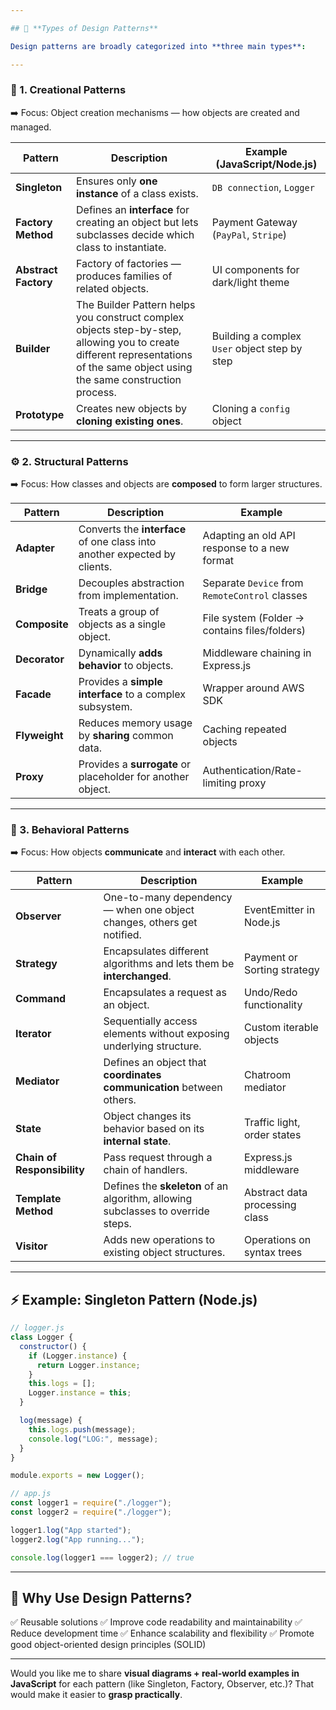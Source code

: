 ```yaml
---

## 🔹 **Types of Design Patterns**

Design patterns are broadly categorized into **three main types**:

---
```


### 🧱 1. **Creational Patterns**

➡️ Focus: Object creation mechanisms — how objects are created and managed.

| Pattern              | Description                                                                                            | Example (JavaScript/Node.js)                  |
| -------------------- | ------------------------------------------------------------------------------------------------------ | --------------------------------------------- |
| **Singleton**        | Ensures only **one instance** of a class exists.                                                       | `DB connection`, `Logger`                    |
| **Factory Method**   | Defines an **interface** for creating an object but lets subclasses decide which class to instantiate. | Payment Gateway (`PayPal`, `Stripe`)          |
| **Abstract Factory** | Factory of factories — produces families of related objects.                                           | UI components for dark/light theme            |
| **Builder**          |The Builder Pattern helps you construct complex objects step-by-step, allowing you to create different representations of the same object using the same construction process.                                                | Building a complex `User` object step by step |
| **Prototype**        | Creates new objects by **cloning existing ones**.                                                      | Cloning a `config` object                     |

---

### ⚙️ 2. **Structural Patterns**

➡️ Focus: How classes and objects are **composed** to form larger structures.

| Pattern       | Description                                                               | Example                                        |
| ------------- | ------------------------------------------------------------------------- | ---------------------------------------------- |
| **Adapter**   | Converts the **interface** of one class into another expected by clients. | Adapting an old API response to a new format   |
| **Bridge**    | Decouples abstraction from implementation.                                | Separate `Device` from `RemoteControl` classes |
| **Composite** | Treats a group of objects as a single object.                             | File system (Folder → contains files/folders)  |
| **Decorator** | Dynamically **adds behavior** to objects.                                 | Middleware chaining in Express.js              |
| **Facade**    | Provides a **simple interface** to a complex subsystem.                   | Wrapper around AWS SDK                         |
| **Flyweight** | Reduces memory usage by **sharing** common data.                          | Caching repeated objects                       |
| **Proxy**     | Provides a **surrogate** or placeholder for another object.               | Authentication/Rate-limiting proxy             |

---

### 🔁 3. **Behavioral Patterns**

➡️ Focus: How objects **communicate** and **interact** with each other.

| Pattern                     | Description                                                                      | Example                        |
| --------------------------- | -------------------------------------------------------------------------------- | ------------------------------ |
| **Observer**                | One-to-many dependency — when one object changes, others get notified.           | EventEmitter in Node.js        |
| **Strategy**                | Encapsulates different algorithms and lets them be **interchanged**.             | Payment or Sorting strategy    |
| **Command**                 | Encapsulates a request as an object.                                             | Undo/Redo functionality        |
| **Iterator**                | Sequentially access elements without exposing underlying structure.              | Custom iterable objects        |
| **Mediator**                | Defines an object that **coordinates communication** between others.             | Chatroom mediator              |
| **State**                   | Object changes its behavior based on its **internal state**.                     | Traffic light, order states    |
| **Chain of Responsibility** | Pass request through a chain of handlers.                                        | Express.js middleware          |
| **Template Method**         | Defines the **skeleton** of an algorithm, allowing subclasses to override steps. | Abstract data processing class |
| **Visitor**                 | Adds new operations to existing object structures.                               | Operations on syntax trees     |

---

## ⚡ Example: **Singleton Pattern (Node.js)**

```js
// logger.js
class Logger {
  constructor() {
    if (Logger.instance) {
      return Logger.instance;
    }
    this.logs = [];
    Logger.instance = this;
  }

  log(message) {
    this.logs.push(message);
    console.log("LOG:", message);
  }
}

module.exports = new Logger();
```

```js
// app.js
const logger1 = require("./logger");
const logger2 = require("./logger");

logger1.log("App started");
logger2.log("App running...");

console.log(logger1 === logger2); // true
```

---

## 🧩 Why Use Design Patterns?

✅ Reusable solutions
✅ Improve code readability and maintainability
✅ Reduce development time
✅ Enhance scalability and flexibility
✅ Promote good object-oriented design principles (SOLID)

---

Would you like me to share **visual diagrams + real-world examples in JavaScript** for each pattern (like Singleton, Factory, Observer, etc.)?
That would make it easier to **grasp practically**.

